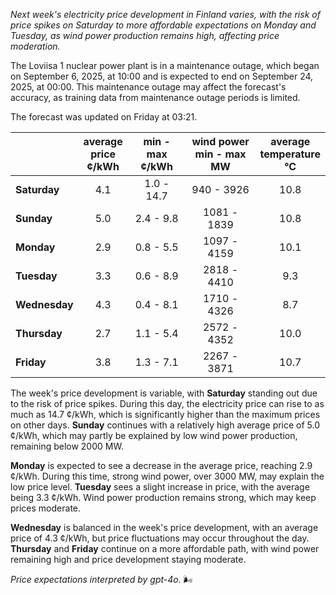 *Next week's electricity price development in Finland varies, with the risk of price spikes on Saturday to more affordable expectations on Monday and Tuesday, as wind power production remains high, affecting price moderation.*

The Loviisa 1 nuclear power plant is in a maintenance outage, which began on September 6, 2025, at 10:00 and is expected to end on September 24, 2025, at 00:00. This maintenance outage may affect the forecast's accuracy, as training data from maintenance outage periods is limited.

The forecast was updated on Friday at 03:21.

|            | average<br>price<br>¢/kWh | min - max<br>¢/kWh | wind power<br>min - max<br>MW | average<br>temperature<br>°C |
|:-----------|:----------------:|:----------------:|:-------------:|:-------------:|
| **Saturday** | 4.1 | 1.0 - 14.7 | 940 - 3926 | 10.8 |
| **Sunday** | 5.0 | 2.4 - 9.8 | 1081 - 1839 | 10.8 |
| **Monday** | 2.9 | 0.8 - 5.5 | 1097 - 4159 | 10.1 |
| **Tuesday** | 3.3 | 0.6 - 8.9 | 2818 - 4410 | 9.3 |
| **Wednesday** | 4.3 | 0.4 - 8.1 | 1710 - 4326 | 8.7 |
| **Thursday** | 2.7 | 1.1 - 5.4 | 2572 - 4352 | 10.0 |
| **Friday** | 3.8 | 1.3 - 7.1 | 2267 - 3871 | 10.7 |

The week's price development is variable, with **Saturday** standing out due to the risk of price spikes. During this day, the electricity price can rise to as much as 14.7 ¢/kWh, which is significantly higher than the maximum prices on other days. **Sunday** continues with a relatively high average price of 5.0 ¢/kWh, which may partly be explained by low wind power production, remaining below 2000 MW.

**Monday** is expected to see a decrease in the average price, reaching 2.9 ¢/kWh. During this time, strong wind power, over 3000 MW, may explain the low price level. **Tuesday** sees a slight increase in price, with the average being 3.3 ¢/kWh. Wind power production remains strong, which may keep prices moderate.

**Wednesday** is balanced in the week's price development, with an average price of 4.3 ¢/kWh, but price fluctuations may occur throughout the day. **Thursday** and **Friday** continue on a more affordable path, with wind power remaining high and price development staying moderate.

*Price expectations interpreted by gpt-4o.* 🌬️
